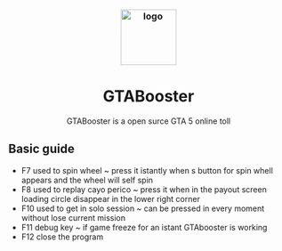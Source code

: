<h3 align="center"><img src="https://i.imgur.com/tR8Q8SW.jpg" alt="logo" height="100px"></h3>
<h1 align="center">GTABooster</h1>
<p align="center"> GTABooster is a open surce GTA 5 online toll</p>

## Basic guide 
  * F7 used to spin wheel ~ press it istantly when s button for spin whell appears and the wheel will self spin           
  * F8 used to replay cayo perico ~ press it when in the payout screen loading circle disappear in the lower right corner 
  * F10 used to get in solo session ~ can be pressed in every moment without lose current mission                         
  * F11 debug key ~ if game freeze for an istant GTAbooster is working                                                    
  * F12 close the program

